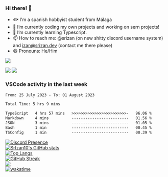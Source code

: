 ### Hi there! 👋

- 🐟️ I'm a spanish hobbyist student from Málaga
- 🔭 I’m currently coding my own projects and working on sern projects!
- 🌱 I’m currently learning Typescript.
- 📫 How to reach me: @srizan (on new shitty discord username system) and izan@srizan.dev (contact me there please)
- 😄 Pronouns: He/Him

![](https://komarev.com/ghpvc/?username=SrIzan10&color=yellowgreen)

<img src="https://i.imgur.com/LYNhf1D.png">  
<img src="https://img.srizan.dev/i%20hate%20python.gif">

<!--dont-RECENT_ACTIVITY:start-->

### VSCode activity in the last week

<!--START_SECTION:waka-->

```txt
From: 25 July 2023 - To: 01 August 2023

Total Time: 5 hrs 9 mins

TypeScript   4 hrs 57 mins   >>>>>>>>>>>>>>>>>>>>>>>>-   96.06 %
Markdown     4 mins          -------------------------   01.56 %
JSON         3 mins          -------------------------   01.05 %
Bash         1 min           -------------------------   00.45 %
TSConfig     1 min           -------------------------   00.39 %
```

<!--END_SECTION:waka-->

[![Discord Presence](https://lanyard.cnrad.dev/api/703974042700611634)](https://discord.com/users/703974042700611634)  
[![SrIzan10's GitHub stats](https://github-readme-stats.vercel.app/api?username=SrIzan10&show_icons=true&theme=dark&count_private=true)](https://github.com/anuraghazra/github-readme-stats)  
[![Top Langs](https://github-readme-stats.vercel.app/api/top-langs/?username=SrIzan10&layout=compact&theme=dark&count_private=true)](https://github.com/anuraghazra/github-readme-stats)  
[![GitHub Streak](https://github-readme-streak-stats.herokuapp.com?user=SrIzan10&theme=dark)](https://git.io/streak-stats)  
![](https://metrics.lecoq.io/SrIzan10?base.repositories=0&languages=1&isocalendar=1&followup=1)  
[![wakatime](https://wakatime.com/badge/user/4ad16edf-eadc-48d9-b010-26f275fe0be6.svg)](https://wakatime.com/@4ad16edf-eadc-48d9-b010-26f275fe0be6)
